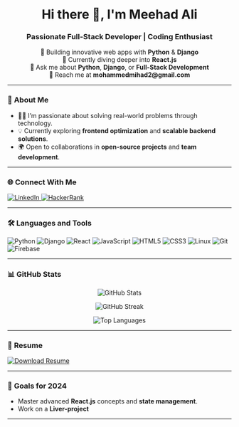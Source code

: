 <h1 align="center">Hi there 👋, I'm Meehad Ali</h1>
<h3 align="center">Passionate Full-Stack Developer | Coding Enthusiast</h3>

<p align="center">
  🌟 Building innovative web apps with <b>Python</b> & <b>Django</b> <br>
  🌱 Currently diving deeper into <b>React.js</b> <br>
  💬 Ask me about <b>Python</b>, <b>Django</b>, or <b>Full-Stack Development</b> <br>
  📧 Reach me at <b>mohammedmihad2@gmail.com</b> <br>
</p>

---

### 🚀 **About Me**
- 🧑‍💻 I’m passionate about solving real-world problems through technology.
- 💡 Currently exploring **frontend optimization** and **scalable backend solutions**.
- 🌍 Open to collaborations in **open-source projects** and **team development**.

---

### 🌐 **Connect With Me**
<p align="left">
  <a href="https://linkedin.com/in/mohammed-meehad" target="_blank">
    <img src="https://img.shields.io/badge/LinkedIn-%230077B5.svg?style=for-the-badge&logo=linkedin&logoColor=white" alt="LinkedIn" />
  </a>
  <a href="https://www.hackerrank.com/mohammedmihad2" target="_blank">
    <img src="https://img.shields.io/badge/Hackerrank-%232EC866.svg?style=for-the-badge&logo=hackerrank&logoColor=white" alt="HackerRank" />
  </a>
</p>

---

### 🛠 **Languages and Tools**
<p align="left">
  <img src="https://img.shields.io/badge/Python-3776AB?style=for-the-badge&logo=python&logoColor=white" alt="Python" />
  <img src="https://img.shields.io/badge/Django-092E20?style=for-the-badge&logo=django&logoColor=white" alt="Django" />
  <img src="https://img.shields.io/badge/React-20232A?style=for-the-badge&logo=react&logoColor=61DAFB" alt="React" />
  <img src="https://img.shields.io/badge/JavaScript-F7DF1E?style=for-the-badge&logo=javascript&logoColor=black" alt="JavaScript" />
  <img src="https://img.shields.io/badge/HTML5-E34F26?style=for-the-badge&logo=html5&logoColor=white" alt="HTML5" />
  <img src="https://img.shields.io/badge/CSS3-1572B6?style=for-the-badge&logo=css3&logoColor=white" alt="CSS3" />
  <img src="https://img.shields.io/badge/Linux-FCC624?style=for-the-badge&logo=linux&logoColor=black" alt="Linux" />
  <img src="https://img.shields.io/badge/Git-F05032?style=for-the-badge&logo=git&logoColor=white" alt="Git" />
  <img src="https://img.shields.io/badge/Firebase-FFCA28?style=for-the-badge&logo=firebase&logoColor=black" alt="Firebase" />
</p>

---

### 📊 **GitHub Stats**
<p align="center">
  <img src="https://github-readme-stats.vercel.app/api?username=Meehad&show_icons=true&theme=radical" alt="GitHub Stats" />
</p>

<p align="center">
  <img src="https://github-readme-streak-stats.herokuapp.com/?user=Meehad&theme=radical" alt="GitHub Streak" />
</p>

<p align="center">
  <img src="https://github-readme-stats.vercel.app/api/top-langs/?username=Meehad&layout=compact&theme=radical" alt="Top Languages" />
</p>

---

### 💼 **Resume**
[![Download Resume](https://img.shields.io/badge/Resume-Download-brightgreen?style=for-the-badge&logo=adobeacrobatreader&logoColor=white)](https://github.com/Meehad/Resume.pdf)

---

### 🎯 **Goals for 2024**
- Master advanced **React.js** concepts and **state management**.
- Work on a **Liver-project**

---
